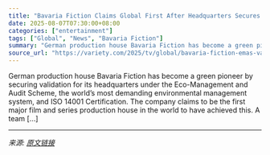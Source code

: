```yaml
---
title: "Bavaria Fiction Claims Global First After Headquarters Secures Demanding Sustainability Validation (EXCLUSIVE)"
date: 2025-08-07T07:30:00+08:00
categories: ["entertainment"]
tags: ["Global", "News", "Bavaria Fiction"]
summary: "German production house Bavaria Fiction has become a green pioneer by securing validation for its headquarters under the Eco-Management and Audit Scheme, the world’s most demanding environmental manag"
source_url: "https://variety.com/2025/tv/global/bavaria-fiction-emas-validation-1236480983/"
---
```


German production house Bavaria Fiction has become a green pioneer by securing validation for its headquarters under the Eco-Management and Audit Scheme, the world’s most demanding environmental management system, and ISO 14001 Certification. The company claims to be the first major film and series production house in the world to have achieved this. A team [&#8230;]

---

*来源: [原文链接](https://variety.com/2025/tv/global/bavaria-fiction-emas-validation-1236480983/)*
